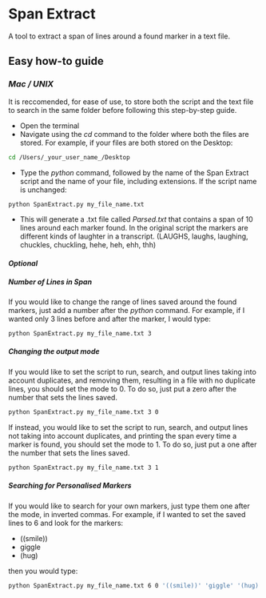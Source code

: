 # Span Extract

A tool to extract a span of lines around a found marker in a text file.

## Easy how-to guide

### _Mac / UNIX_

It is reccomended, for ease of use, to store both the script and the text file to search in the same folder before following this step-by-step guide.

- Open the terminal
- Navigate using the _cd_ command to the folder where both the files are stored. For example, if your files are both stored on the Desktop:

```bash
cd /Users/_your_user_name_/Desktop
```

- Type the _python_ command, followed by the name of the Span Extract script and the name of your file, including extensions. If the script name is unchanged:

```bash
python SpanExtract.py my_file_name.txt
```

- This will generate a .txt file called _Parsed.txt_ that contains a span of 10 lines around each marker found. In the original script the markers are different kinds of laughter in a transcript. (LAUGHS, laughs, laughing, chuckles, chuckling, hehe, heh, ehh, thh)

#### _Optional_

##### _Number of Lines in Span_
If you would like to change the range of lines saved around the found markers, just add a number after the _python_ command. For example, if I wanted only 3 lines before and after the marker, I would type:

```bash
python SpanExtract.py my_file_name.txt 3
```

##### _Changing the output mode_
If you would like to set the script to run, search, and output lines taking into account duplicates, and removing them, resulting in a file with no duplicate lines, you should set the mode to 0. To do so, just put a zero after the number that sets the lines saved.

```bash
python SpanExtract.py my_file_name.txt 3 0
```

If instead, you would like to set the script to run, search, and output lines not taking into account duplicates, and printing the span every time a marker is found, you should set the mode to 1. To do so, just put a one after the number that sets the lines saved.

```bash
python SpanExtract.py my_file_name.txt 3 1
```

##### _Searching for Personalised Markers_

If you would like to search for your own markers, just type them one after the mode, in inverted commas.  For example, if I wanted to set the saved lines to 6 and look for the markers:

- ((smile))
- giggle
- (hug)

then you would type:

```bash
python SpanExtract.py my_file_name.txt 6 0 '((smile))' 'giggle' '(hug)'
```